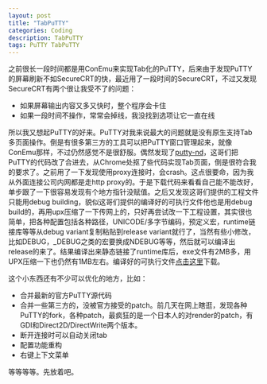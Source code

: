 ```yaml
---
layout: post
title: "TabPuTTY"
categories: Coding
description: TabPuTTY
tags: PuTTY TabPuTTY
---
```

之前很长一段时间都是用ConEmu来实现Tab化的PuTTY，后来由于发现PuTTY的屏幕刷新不如SecureCRT的快，最近用了一段时间的SecureCRT，不过又发现SecureCRT有两个很让我受不了的问题：

* 如果屏幕输出内容又多又快时，整个程序会卡住
* 如果一段时间不操作，常常会掉线，我没找到选项让它一直在线

所以我又想起PuTTY的好来。PuTTY对我来说最大的问题就是没有原生支持Tab多页面操作。倒是有很多第三方的工具可以把PuTTY窗口管理起来，就像ConEmu那样，不过仍然感觉不是很舒服。偶然发现了[putty-nd](https://github.com/noodle1983/putty-nd3.x)，这哥们把PuTTY的代码改了合进去，从Chrome处抠了些代码实现Tab页面，倒是很符合我的要求了。之前用了一下发现使用proxy连接时，会crash。这点很要命，因为我从外面连接公司内网都是走http proxy的。于是下载代码来看看自己能不能改好，单步跟了一下很容易发现有个地方指针没赋值。之后又发现这哥们提供的工程文件只能用debug building，貌似这哥们提供的编译好的可执行文件他也是用debug build的，再用upx压缩了一下传网上的，只好再尝试改一下工程设置，其实很也简单，把各种配置包括各种路径，UNICODE/多字节编码，预定义宏，runtime链接库等等从debug variant复制粘贴到release variant就行了，当然有些小修改，比如DEBUG，_DEBUG之类的宏要换成NDEBUG等等，然后就可以编译出release的来了。结果编译出来静态链接了runtime库后，exe文件有2MB多，用UPX压缩一下也仍然有1MB左右。编译好的可执行文件[点击这里](http://xyying.qiniudn.com/tabputty.exe)下载。

这个小东西还有不少可以优化的地方，比如：

* 合并最新的官方PuTTY源代码
* 合并一些第三方的，没被官方接受的patch。前几天在网上瞎逛，发现各种PuTTY的fork，各种patch，最疯狂的是一个日本人的对render的patch，有GDI和Direct2D/DirectWrite两个版本。
* 断开连接时可以自动关闭tab
* 配置功能重构
* 右键上下文菜单

等等等等。先放着吧。
